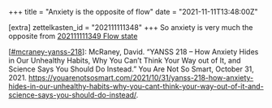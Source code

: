 +++
title = "Anxiety is the opposite of flow"
date = "2021-11-11T13:48:00Z"

[extra]
zettelkasten_id = "202111111348"
+++
So anxiety is very much the opposite from [202111111349 Flow state](/zettelkasten/202111111349-flow-state)

[[#mcraney-yanss-218](/zettelkasten/tags/mcraney-yanss-218)]: McRaney, David. “YANSS 218 – How Anxiety Hides in Our Unhealthy Habits, Why You Can’t Think Your Way out of It, and Science Says You Should Do Instead.” You Are Not So Smart, October 31, 2021. https://youarenotsosmart.com/2021/10/31/yanss-218-how-anxiety-hides-in-our-unhealthy-habits-why-you-cant-think-your-way-out-of-it-and-science-says-you-should-do-instead/.

